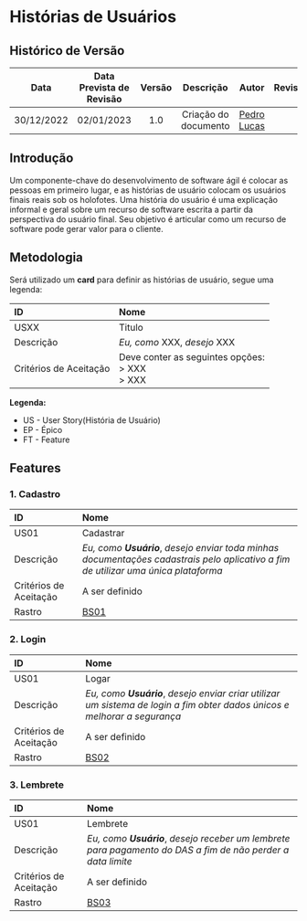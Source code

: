 # Histórias de Usuários

## Histórico de Versão
|Data|Data Prevista de Revisão|Versão|Descrição|Autor|Revisor|
| :----------: |:-----------:| :------: | :-----------: | :---------: |:---------: |
|30/12/2022|02/01/2023|1.0|Criação do documento| [Pedro Lucas](https://github.com/PedroLSF) | |


## Introdução
Um componente-chave do desenvolvimento de software ágil é colocar as pessoas em primeiro lugar, e as histórias de usuário colocam os usuários finais reais sob os holofotes. 
Uma história do usuário é uma explicação informal e geral sobre um recurso de software escrita a partir da perspectiva do usuário final. Seu objetivo é articular como um recurso de software pode gerar valor para o cliente.

## Metodologia
Será utilizado um __card__ para definir as histórias de usuário, segue uma legenda:

| **ID** | **Nome** |
|:-------|:---------|
| USXX | Titulo |
| Descrição | _Eu, como_ XXX, _desejo_ XXX  |
| Critérios de Aceitação | Deve conter as seguintes opções: </br> > XXX </br> > XXX </br> |

**Legenda:**
* US - User Story(História de Usuário)
* EP - Épico
* FT - Feature

## Features
### 1. Cadastro
| **ID** | **Nome** |
|:-------|:---------|
| US01 | Cadastrar |
| Descrição | _Eu, como_ _**Usuário**_, _desejo enviar toda minhas documentações cadastrais pelo aplicativo a fim de utilizar uma única plataforma_  |
| Critérios de Aceitação | A ser definido |
| Rastro | [BS01](https://requisitos-de-software.github.io/2022.2-MEI/Requisitos/Elicitacao/Brainstorming/) |

### 2. Login
| **ID** | **Nome** |
|:-------|:---------|
| US01 | Logar |
| Descrição | _Eu, como_ _**Usuário**_, _desejo enviar criar utilizar um sistema de login a fim obter dados únicos e melhorar a segurança_  |
| Critérios de Aceitação | A ser definido |
| Rastro | [BS02](https://requisitos-de-software.github.io/2022.2-MEI/Requisitos/Elicitacao/Brainstorming/) |

### 3. Lembrete
| **ID** | **Nome** |
|:-------|:---------|
| US01 | Lembrete |
| Descrição | _Eu, como_ _**Usuário**_, _desejo receber um lembrete para pagamento do DAS a fim de não perder a data limite_  |
| Critérios de Aceitação | A ser definido |
| Rastro | [BS03](https://requisitos-de-software.github.io/2022.2-MEI/Requisitos/Elicitacao/Brainstorming/) |
